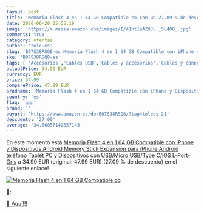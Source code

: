 ```yaml
---
layout: post
title: 'Memoria Flash 4 en 1 64 GB Compatible co con un 27.09 % de descuento'
date: 2020-06-20 05:55:19
image: 'https://m.media-amazon.com/images/I/41nt1aAZdJL._SL400_.jpg'
comments: true
category: ofertas
author: 'tole.es'
slug: 'B07S38RSQ8-es Memoria Flash 4 en 1 64 GB Compatible con iPhone y...'
sku: 'B07S38RSQ8-es'
tags: [ 'Accesorios','Cables USB','Cables y accesorios','Cables y conectores','Informática','iphone', ]
actualPrice: 34.99 EUR
currency: EUR
price: 34.99
comparePrice: 47.99 EUR
prodname: 'Memoria Flash 4 en 1 64 GB Compatible con iPhone y Dispositivos Android Memory Stick Expansión para iPhone Android teléfono Tablet PC y Dispositivos con USB/Micro USB/Type C/iOS L-Port-Gris'
country: 'es'
flag: '🇪🇸'
brand: ''
buyurl: 'https://www.amazon.es/dp/B07S38RSQ8/?tag=tolees-21'
descuento: '27.09'
average: '34.66857142857143'
---
```


En este momento está [Memoria Flash 4 en 1 64 GB Compatible con iPhone y Dispositivos Android Memory Stick Expansión para iPhone Android teléfono Tablet PC y Dispositivos con USB/Micro USB/Type C/iOS L-Port-Gris](https://www.amazon.es/dp/B07S38RSQ8/?tag=tolees-21) a 34.99 EUR (original: 47.99 EUR) (27.09 %  de descuento) en el siguiente enlace!

[![Memoria Flash 4 en 1 64 GB Compatible co](https://m.media-amazon.com/images/I/41nt1aAZdJL._SL400_.jpg)](https://www.amazon.es/dp/B07S38RSQ8/?tag=tolees-21)

🔎:


[🛒 Aquí!!!](https://www.amazon.es/dp/B07S38RSQ8/?tag=tolees-21)
